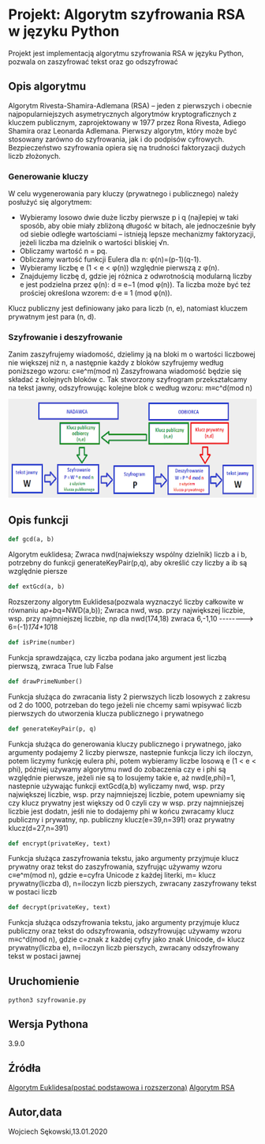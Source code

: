 # Projekt: Algorytm szyfrowania RSA w języku Python

Projekt jest implementacją algorytmu szyfrowania RSA w języku Python, pozwala on zaszyfrować tekst oraz go odszyfrować

## Opis algorytmu
Algorytm Rivesta-Shamira-Adlemana (RSA) – jeden z pierwszych i obecnie najpopularniejszych asymetrycznych algorytmów kryptograficznych z kluczem publicznym, zaprojektowany w 1977 przez Rona Rivesta, Adiego Shamira oraz Leonarda Adlemana. Pierwszy algorytm, który może być stosowany zarówno do szyfrowania, jak i do podpisów cyfrowych. Bezpieczeństwo szyfrowania opiera się na trudności faktoryzacji dużych liczb złożonych.

### Generowanie kluczy
W celu wygenerowania pary kluczy (prywatnego i publicznego) należy posłużyć się algorytmem:

* Wybieramy losowo dwie duże liczby pierwsze p i q (najlepiej w taki sposób, aby obie miały zbliżoną długość w bitach, ale jednocześnie były od siebie odległe wartościami – istnieją lepsze mechanizmy faktoryzacji, jeżeli liczba ma dzielnik o wartości bliskiej √n.
* Obliczamy wartość n = pq.
* Obliczamy wartość funkcji Eulera dla n: φ(n)=(p-1)(q-1).
* Wybieramy liczbę e (1 < e < φ(n)) względnie pierwszą z φ(n).
* Znajdujemy liczbę d, gdzie jej różnica z odwrotnością modularną liczby e jest podzielna przez φ(n):
d ≡ e−1 (mod φ(n)).
Ta liczba może być też prościej określona wzorem:
d⋅e ≡ 1 (mod φ(n)).

Klucz publiczny jest definiowany jako para liczb (n, e), natomiast kluczem prywatnym jest para (n, d).

### Szyfrowanie i deszyfrowanie
Zanim zaszyfrujemy wiadomość, dzielimy ją na bloki m o wartości liczbowej nie większej niż n, a następnie każdy z bloków szyfrujemy według poniższego wzoru:
c≡e^m(mod n)
Zaszyfrowana wiadomość będzie się składać z kolejnych bloków c. Tak stworzony szyfrogram przekształcamy na tekst jawny, odszyfrowując kolejne blok c według wzoru:
m≡c^d(mod n)


<img src="rsa.png" alt="WIzualizacja RSA" height="200px"/>

## Opis funkcji

```python
def gcd(a, b)
```
Algorytm euklidesa;
Zwraca nwd(najwiekszy wspólny dzielnik) liczb a i b, potrzebny do funkcji generateKeyPair(p,q), aby określić czy liczby a ib są względnie piersze

```python
def extGcd(a, b)
```
Rozszerzony algorytm Euklidesa(pozwala wyznaczyć liczby całkowite w równaniu a*p+b*q=NWD(a,b));
Zwraca nwd, wsp. przy największej liczbie, wsp. przy najmniejszej liczbie, np dla nwd(174,18) zwraca 6,-1,10 --------> 6=(-1)*174+10*18

```python
def isPrime(number)
```
Funkcja sprawdzająca, czy liczba podana jako argument jest liczbą pierwszą, zwraca True lub False

```python
def drawPrimeNumber()
```
Funkcja służąca do zwracania listy 2 pierwszych liczb losowych z zakresu od 2 do 1000, potrzeban do tego jeżeli nie chcemy sami wpisywać liczb pierwszych do utworzenia klucza publicznego i prywatnego

```python
def generateKeyPair(p, q)
```
Funkcja służąca do generowania kluczy publicznego i prywatnego, jako argumenty podajemy 2 liczby pierwsze, nastepnie funkcja liczy ich iloczyn, potem
liczymy funkcję eulera phi, potem wybieramy liczbe losową e (1 < e < phi), później używamy algorytmu nwd do zobaczenia czy e i phi są względnie pierwsze,
jeżeli nie są to losujemy takie e, aż nwd(e,phi)=1, nastepnie używając funkcji extGcd(a,b) wyliczamy nwd, wsp. przy największej liczbie, wsp. przy 
najmniejszej liczbie, potem upewniamy się czy klucz prywatny jest większy od 0 czyli czy w  wsp. przy najmniejszej liczbie jest dodatn, jeśłi nie to 
dodajemy phi w końcu zwracamy klucz publiczny i prywatny, np. publiczny klucz(e=39,n=391) oraz prywatny klucz(d=27,n=391)

```python
def encrypt(privateKey, text)
```
Funkcja służąca zaszyfrowania tekstu, jako argumenty przyjmuje  klucz prywatny oraz tekst do zaszyfrowania, szyfrując używamy wzoru c≡e^m(mod n), gdzie 
e=cyfra Unicode z każdej literki, m= klucz prywatny(liczba d), n=iloczyn liczb pierszych, zwracany zaszyfrowany tekst w postaci liczb

```python
def decrypt(privateKey, text)
```
Funkcja służąca odszyfrowania tekstu, jako argumenty przyjmuje  klucz publiczny oraz tekst do odszyfrowania, odszyfrowując używamy wzoru m≡c^d(mod n), gdzie c=znak z każdej cyfry jako znak Unicode, d= klucz prywatny(liczba e), n=iloczyn liczb pierszych, zwracany odszyfrowany tekst w postaci jawnej


## Uruchomienie
```
python3 szyfrowanie.py
```

## Wersja Pythona
3.9.0

## Źródła 
[Algorytm Euklidesa(postać podstawowa i rozszerzona)](https://pl.wikipedia.org/wiki/Algorytm_Euklidesa)
[Algorytm RSA](https://pl.wikipedia.org/wiki/RSA_(kryptografia))

## Autor,data
Wojciech Sękowski,13.01.2020
